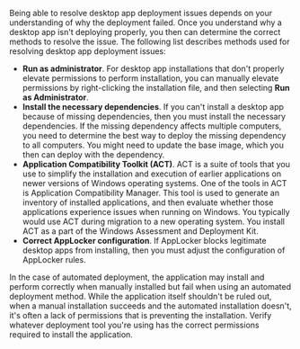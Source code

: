 Being able to resolve desktop app deployment issues depends on your understanding of why the deployment failed. Once you understand why a desktop app isn't deploying properly, you then can determine the correct methods to resolve the issue. The following list describes methods used for resolving desktop app deployment issues:

 -  **Run as administrator**. For desktop app installations that don't properly elevate permissions to perform installation, you can manually elevate permissions by right-clicking the installation file, and then selecting **Run as Administrator**.
 -  **Install the necessary dependencies**. If you can't install a desktop app because of missing dependencies, then you must install the necessary dependencies. If the missing dependency affects multiple computers, you need to determine the best way to deploy the missing dependency to all computers. You might need to update the base image, which you then can deploy with the dependency.
 -  **Application Compatibility Toolkit (ACT)**. ACT is a suite of tools that you use to simplify the installation and execution of earlier applications on newer versions of Windows operating systems. One of the tools in ACT is Application Compatibility Manager. This tool is used to generate an inventory of installed applications, and then evaluate whether those applications experience issues when running on Windows. You typically would use ACT during migration to a new operating system. You install ACT as a part of the Windows Assessment and Deployment Kit.
 -  **Correct AppLocker configuration**. If AppLocker blocks legitimate desktop apps from installing, then you must adjust the configuration of AppLocker rules.

In the case of automated deployment, the application may install and perform correctly when manually installed but fail when using an automated deployment method. While the application itself shouldn't be ruled out, when a manual installation succeeds and the automated installation doesn't, it's often a lack of permissions that is preventing the installation. Verify whatever deployment tool you're using has the correct permissions required to install the application.
